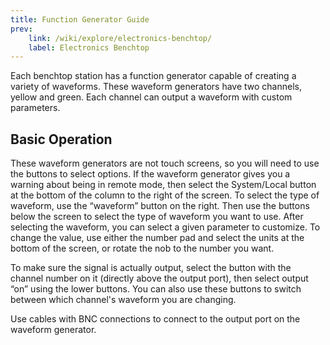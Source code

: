```yaml
---
title: Function Generator Guide
prev: 
    link: /wiki/explore/electronics-benchtop/
    label: Electronics Benchtop
---
```


Each benchtop station has a function generator capable of creating a variety of waveforms. These waveform generators have two channels, yellow and green. Each channel can output a waveform with custom parameters. 

## Basic Operation

These waveform generators are not touch screens, so you will need to use the buttons to select options. If the waveform generator gives you a warning about being in remote mode, then select the System/Local button at the bottom of the column to the right of the screen. To select the type of waveform, use the “waveform” button on the right. Then use the buttons below the screen to select the type of waveform you want to use. After selecting the waveform, you can select a given parameter to customize. To change the value, use either the number pad and select the units at the bottom of the screen, or rotate the nob to the number you want.

To make sure the signal is actually output, select the button with the channel number on it (directly above the output port), then select output “on” using the lower buttons. You can also use these buttons to switch between which channel's waveform you are changing.

Use cables with BNC connections to connect to the output port on the waveform generator.
